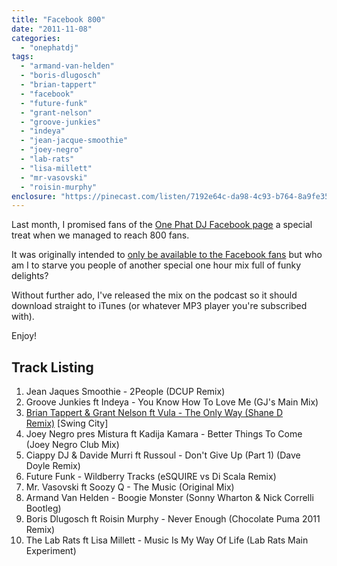 ```yaml
---
title: "Facebook 800"
date: "2011-11-08"
categories: 
  - "onephatdj"
tags: 
  - "armand-van-helden"
  - "boris-dlugosch"
  - "brian-tappert"
  - "facebook"
  - "future-funk"
  - "grant-nelson"
  - "groove-junkies"
  - "indeya"
  - "jean-jacque-smoothie"
  - "joey-negro"
  - "lab-rats"
  - "lisa-millett"
  - "mr-vasovski"
  - "roisin-murphy"
enclosure: "https://pinecast.com/listen/7192e64c-da98-4c93-b764-8a9fe3531a04.mp3 83326687 audio/mpeg "
---
```


Last month, I promised fans of the [One Phat DJ Facebook page](https://www.facebook.com/onephatdj) a special treat when we managed to reach 800 fans.

It was originally intended to [only be available to the Facebook fans](https://www.facebook.com/onephatdj?sk=app_220150904689418) but who am I to starve you people of another special one hour mix full of funky delights?

Without further ado, I've released the mix on the podcast so it should download straight to iTunes (or whatever MP3 player you're subscribed with).

Enjoy!

## Track Listing

1. Jean Jaques Smoothie - 2People (DCUP Remix)
2. Groove Junkies ft Indeya - You Know How To Love Me (GJ's Main Mix)
3. [Brian Tappert & Grant Nelson ft Vula - The Only Way (Shane D Remix)](https://www.traxsource.com/index.php?act=show&fc=tpage&cr=titles&cv=109912) \[Swing City\]
4. Joey Negro pres Mistura ft Kadija Kamara - Better Things To Come (Joey Negro Club Mix)
5. Ciappy DJ & Davide Murri ft Russoul - Don't Give Up (Part 1) (Dave Doyle Remix)
6. Future Funk - Wildberry Tracks (eSQUIRE vs Di Scala Remix)
7. Mr. Vasovski ft Soozy Q - The Music (Original Mix)
8. Armand Van Helden - Boogie Monster (Sonny Wharton & Nick Correlli Bootleg)
9. Boris Dlugosch ft Roisin Murphy - Never Enough (Chocolate Puma 2011 Remix)
10. The Lab Rats ft Lisa Millett - Music Is My Way Of Life (Lab Rats Main Experiment)
